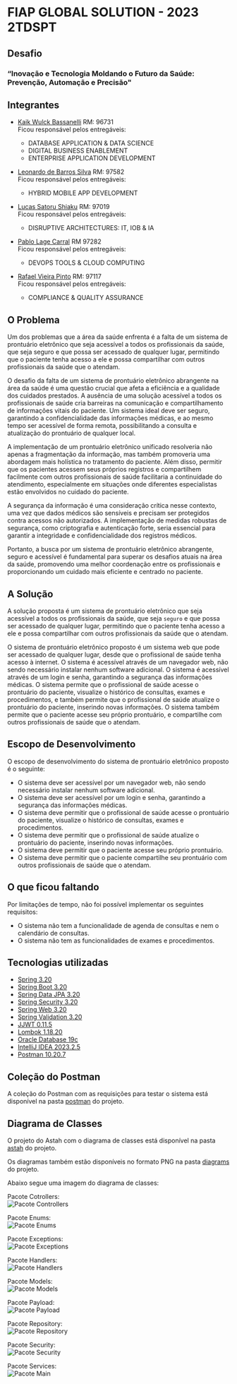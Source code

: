 # FIAP GLOBAL SOLUTION - 2023 2TDSPT

## Desafio

### “Inovação e Tecnologia Moldando o Futuro da Saúde: Prevenção, Automação e Precisão"

## Integrantes

- [Kaik Wulck Bassanelli](https://github.com/kaikwb) RM: 96731 </br>
Ficou responsável pelos entregáveis:
  - DATABASE APPLICATION & DATA SCIENCE
  - DIGITAL BUSINESS ENABLEMENT
  - ENTERPRISE APPLICATION DEVELOPMENT

- [Leonardo de Barros Silva](https://github.com/negreiroleo) RM: 97582 </br>
  Ficou responsável pelos entregáveis:
  - HYBRID MOBILE APP DEVELOPMENT
- [Lucas Satoru Shiaku](https://github.com/LucasShiaku) RM: 97019 </br>
  Ficou responsável pelos entregáveis:
  - DISRUPTIVE ARCHITECTURES: IT, IOB & IA
- [Pablo Lage Carral](https://github.com/Pablo-Lage-Carral) RM 97282 </br>
  Ficou responsável pelos entregáveis:
  - DEVOPS TOOLS & CLOUD COMPUTING
- [Rafael Vieira Pinto](https://github.com/Rafa2318) RM: 97117 </br>
  Ficou responsável pelos entregáveis:
  - COMPLIANCE & QUALITY ASSURANCE

## O Problema

Um dos problemas que a área da saúde enfrenta é a falta de um sistema de prontuário eletrônico que seja acessível a 
todos os profissionais da saúde, que seja seguro e que possa ser acessado de qualquer lugar, permitindo que o paciente 
tenha acesso a ele e possa compartilhar com outros profissionais da saúde que o atendam.

O desafio da falta de um sistema de prontuário eletrônico abrangente na área da saúde é uma questão crucial que afeta a 
eficiência e a qualidade dos cuidados prestados. A ausência de uma solução acessível a todos os profissionais de saúde 
cria barreiras na comunicação e compartilhamento de informações vitais do paciente. Um sistema ideal deve ser seguro, 
garantindo a confidencialidade das informações médicas, e ao mesmo tempo ser acessível de forma remota, possibilitando a
consulta e atualização do prontuário de qualquer local.

A implementação de um prontuário eletrônico unificado resolveria não apenas a fragmentação da informação, mas também 
promoveria uma abordagem mais holística no tratamento do paciente. Além disso, permitir que os pacientes acessem seus 
próprios registros e compartilhem facilmente com outros profissionais de saúde facilitaria a continuidade do 
atendimento, especialmente em situações onde diferentes especialistas estão envolvidos no cuidado do paciente.

A segurança da informação é uma consideração crítica nesse contexto, uma vez que dados médicos são sensíveis e precisam 
ser protegidos contra acessos não autorizados. A implementação de medidas robustas de segurança, como criptografia e 
autenticação forte, seria essencial para garantir a integridade e confidencialidade dos registros médicos.

Portanto, a busca por um sistema de prontuário eletrônico abrangente, seguro e acessível é fundamental para superar os 
desafios atuais na área da saúde, promovendo uma melhor coordenação entre os profissionais e proporcionando um cuidado 
mais eficiente e centrado no paciente.

## A Solução

A solução proposta é um sistema de prontuário eletrônico que seja acessível a todos os profissionais da saúde, que seja 
`seguro` e que possa ser acessado de qualquer lugar, permitindo que o paciente tenha acesso a ele e possa compartilhar 
com outros profissionais da saúde que o atendam.

O sistema de prontuário eletrônico proposto é um sistema web que pode ser acessado de qualquer lugar, desde que o
profissional de saúde tenha acesso à internet. O sistema é acessível através de um navegador web, não sendo necessário
instalar nenhum software adicional. O sistema é acessível através de um login e senha, garantindo a segurança das
informações médicas. O sistema permite que o profissional de saúde acesse o prontuário do paciente, visualize o
histórico de consultas, exames e procedimentos, e também permite que o profissional de saúde atualize o prontuário do
paciente, inserindo novas informações. O sistema também permite que o paciente acesse seu próprio prontuário, e
compartilhe com outros profissionais de saúde que o atendam.

## Escopo de Desenvolvimento

O escopo de desenvolvimento do sistema de prontuário eletrônico proposto é o seguinte:
- O sistema deve ser acessível por um navegador web, não sendo necessário instalar nenhum software adicional.
- O sistema deve ser acessível por um login e senha, garantindo a segurança das informações médicas.
- O sistema deve permitir que o profissional de saúde acesse o prontuário do paciente, visualize o histórico de
  consultas, exames e procedimentos.
- O sistema deve permitir que o profissional de saúde atualize o prontuário do paciente, inserindo novas informações.
- O sistema deve permitir que o paciente acesse seu próprio prontuário.
- O sistema deve permitir que o paciente compartilhe seu prontuário com outros profissionais de saúde que o atendam.

## O que ficou faltando

Por limitações de tempo, não foi possível implementar os seguintes requisitos:

- O sistema não tem a funcionalidade de agenda de consultas e nem o calendário de consultas.
- O sistema não tem as funcionalidades de exames e procedimentos.

## Tecnologias utilizadas

- [Spring 3.20](https://spring.io/)
- [Spring Boot 3.20](https://spring.io/projects/spring-boot)
- [Spring Data JPA 3.20](https://spring.io/projects/spring-data-jpa)
- [Spring Security 3.20](https://spring.io/projects/spring-security)
- [Spring Web 3.20](https://spring.io/projects/spring-web)
- [Spring Validation 3.20](https://spring.io/projects/spring-validation)
- [JJWT 0.11.5](https://github.com/jwtk/jjwt)
- [Lombok 1.18.20](https://projectlombok.org/)
- [Oracle Database 19c](https://www.oracle.com/br/database/technologies/appdev/xe.html)
- [IntelliJ IDEA 2023.2.5](https://www.jetbrains.com/pt-br/idea/)
- [Postman 10.20.7](https://www.postman.com/)

## Coleção do Postman

A coleção do Postman com as requisições para testar o sistema está disponível na pasta [postman](/postman) do projeto.

## Diagrama de Classes

O projeto do Astah com o diagrama de classes está disponível na pasta [astah](/astah) do projeto.

Os diagramas também estão disponíveis no formato PNG na pasta [diagrams](/diagrams) do projeto.

Abaixo segue uma imagem do diagrama de classes: <br>

Pacote Cotrollers: <br>
![Pacote Controllers](diagrams/br/com/fiap/gs2023healthbackend/controllers/Controllers_diagram.png)

Pacote Enums: <br>
![Pacote Enums](diagrams/br/com/fiap/gs2023healthbackend/enums/Enums_diagram.png)

Pacote Exceptions: <br>
![Pacote Exceptions](diagrams/br/com/fiap/gs2023healthbackend/exceptions/Exceptions_diagram.png)

Pacote Handlers: <br>
![Pacote Handlers](diagrams/br/com/fiap/gs2023healthbackend/handlers/Handlers_diagram.png)

Pacote Models: <br>
![Pacote Models](diagrams/br/com/fiap/gs2023healthbackend/models/Models_diagram.png)

Pacote Payload: <br>
![Pacote Payload](diagrams/br/com/fiap/gs2023healthbackend/payload/Payload_diagram.png)

Pacote Repository: <br>
![Pacote Repository](diagrams/br/com/fiap/gs2023healthbackend/repository/Repository_diagram.png)

Pacote Security: <br>
![Pacote Security](diagrams/br/com/fiap/gs2023healthbackend/security/Security_diagram.png)

Pacote Services: <br>
![Pacote Main](diagrams/br/com/fiap/gs2023healthbackend/Main_diagram.png)
